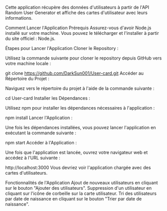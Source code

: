 Cette application récupère des données d'utilisateurs à partir de l'API Random User Generator et affiche des cartes d'utilisateur avec leurs informations.

Comment Lancer l'Application
Prérequis
Assurez-vous d'avoir Node.js installé sur votre machine. Vous pouvez le télécharger et l'installer à partir du site officiel : Node.js.

Étapes pour Lancer l'Application
Cloner le Repository :

Utilisez la commande suivante pour cloner le repository depuis GitHub vers votre machine locale :

git clone https://github.com/DarkSun001/User-card.git
Accéder au Répertoire du Projet :

Naviguez vers le répertoire du projet à l'aide de la commande suivante :

cd User-card
Installer les Dépendances :

Utilisez npm pour installer les dépendances nécessaires à l'application :


npm install
Lancer l'Application :

Une fois les dépendances installées, vous pouvez lancer l'application en exécutant la commande suivante :


npm start
Accéder à l'Application :

Une fois que l'application est lancée, ouvrez votre navigateur web et accédez à l'URL suivante :

http://localhost:3000
Vous devriez voir l'application chargée avec des cartes d'utilisateurs.

Fonctionnalités de l'Application
Ajout de nouveaux utilisateurs en cliquant sur le bouton "Ajouter des utilisateurs".
Suppression d'un utilisateur en cliquant sur l'icône de corbeille sur la carte utilisateur.
Tri des utilisateurs par date de naissance en cliquant sur le bouton "Trier par date de naissance".
